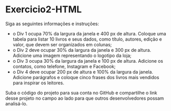 # Exercicio2-HTML

Siga as seguintes informações e instruções:

- o Div 1 ocupa 70% da largura da janela e 400 px de altura. Coloque uma tabela para listar 10 livros e seus dados, como título, autores, edição e valor, que devem ser organizados em colunas;
- o Div 2 deve ocupar 30% da largura da janela e 300 px de altura. Adicione uma imagem representando o logotipo da loja;
- o Div 3 ocupa 30% da largura da janela e 100 px de altura. Adicione os contatos, como telefone, Instagram e Facebook;
- o Div 4 deve ocupar 200 px de altura e 100% da largura da janela. Adicione parágrafos e coloque cinco frases dos livros mais vendidos para inspirar os leitores.

Suba o código do projeto para sua conta no GitHub e compartilhe o link desse projeto no campo ao lado para que outros desenvolvedores possam analisá-lo.
